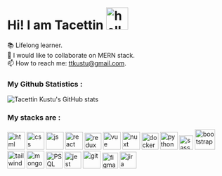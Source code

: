# Hi! I am Tacettin <img height=50 src="https://cdn.jsdelivr.net/npm/twemoji@11.0.1/2/svg/1f44b.svg" alt="hello">

 📚 Lifelong learner.<br>
 🤝 I would like to collaborate on MERN stack.<br>
 📫 How to reach me: ttkustu@gmail.com.<br>



### My Github Statistics :
![Tacettin Kustu's GitHub stats](https://github-readme-stats.vercel.app/api?username=tacettinkustu&show_icons=true&theme=radical&hide_title=true)



### My stacks are :

<div style="display:inline">
    <img height=40 src="https://www.w3.org/html/logo/downloads/HTML5_Badge_256.png" alt="html">
    <img   height=40
      src="https://www.kindpng.com/picc/m/464-4640184_css3-png-download-css-icon-transparent-png.png" alt="css">
    <img height=40
      src="https://upload.wikimedia.org/wikipedia/commons/thumb/9/99/Unofficial_JavaScript_logo_2.svg/600px-Unofficial_JavaScript_logo_2.svg.png" alt="js">
    <img  height=40 src="https://upload.wikimedia.org/wikipedia/commons/thumb/4/47/React.svg/1200px-React.svg.png" alt="react">
    <img  height=38 src="https://seeklogo.com/images/R/redux-logo-9CA6836C12-seeklogo.com.png" alt="redux">
    <img  height=40 src="https://codability.com.au/wp-content/uploads/2018/01/VueJS_Logo.png" alt="vue">
    <img  height=40 src="https://develop365.gitlab.io/nuxtjs-1.4.0-doc/de/logos/nuxt-square.svg" alt="nuxt">
    <img  height=38 src="https://www.docker.com/sites/default/files/d8/styles/role_icon/public/2019-07/Moby-logo.png?itok=sYH_JEaJ" alt="docker">
    <img   height=40 src="https://i.pinimg.com/originals/91/94/c9/9194c978fa63798b2e882e6fda5eb953.png" alt="python" alt="python">
    <img  height=32 src="https://sass-lang.com/assets/img/styleguide/color-1c4aab2b.png" alt="sass">
    <img  height=46
      src="https://brandslogo.net/wp-content/uploads/2016/06/bootstrap-logo-vector-download.jpg" alt="bootstrap">
    <img  height=40
      src="https://user-images.githubusercontent.com/51737508/143218536-87092369-f054-41b5-a7c7-988446ee7260.png" alt="tailwind">
    <img  height=40 src="https://image.pngaaa.com/425/5006425-middle.png" alt="mongodb">
    <img title="PSQL" alt="PSQL" height=38
      src="https://upload.wikimedia.org/wikipedia/commons/thumb/2/29/Postgresql_elephant.svg/1200px-Postgresql_elephant.svg.png" alt="psql">
    <img  height=38 src="https://seeklogo.com/images/J/jest-logo-F9901EBBF7-seeklogo.com.png" alt="jest">
    <img  height=40 src="https://git-scm.com/images/logos/downloads/Git-Icon-1788C.png" alt="git">
    <img  height=36 src="https://upload.wikimedia.org/wikipedia/commons/a/ad/Figma-1-logo.png" alt="figma">
    <img  height=38 src="https://uploads-ssl.webflow.com/5ebd54898c31000820363e17/5f281f3ca33484c228b6480e_jira-logo-C71F8C0324-seeklogo.com.png" alt="jira">
</div>
